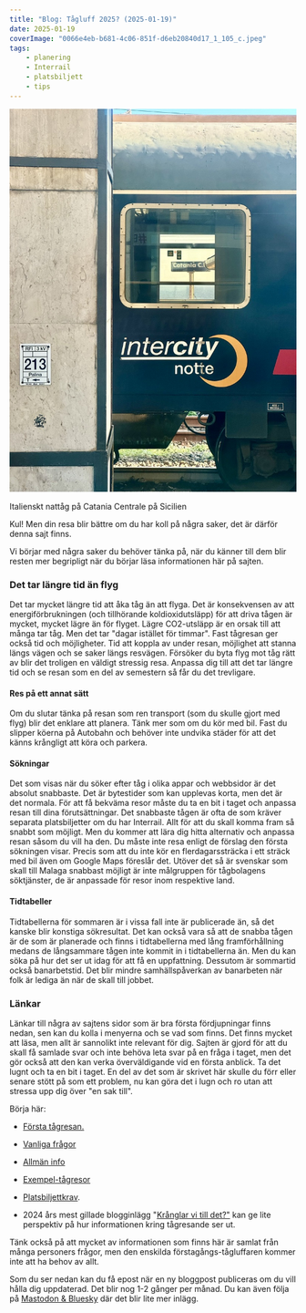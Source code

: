 ```yaml
---
title: "Blog: Tågluff 2025? (2025-01-19)"
date: 2025-01-19
coverImage: "0066e4eb-b681-4c06-851f-d6eb20840d17_1_105_c.jpeg"
tags:
    - planering
    - Interrail
    - platsbiljett
    - tips
---
```


![](images/tagluff-2025_1.jpeg?w=768)

<figcaption>

Italienskt nattåg på Catania Centrale på Sicilien

</figcaption>

Kul! Men din resa blir bättre om du har koll på några saker, det är därför denna sajt finns.

Vi börjar med några saker du behöver tänka på, när du känner till dem blir resten mer begripligt när du börjar läsa informationen här på sajten.

### Det tar längre tid än flyg

Det tar mycket längre tid att åka tåg än att flyga. Det är konsekvensen av att energiförbrukningen (och tillhörande koldioxidutsläpp) för att driva tågen är mycket, mycket lägre än för flyget. Lägre CO2-utsläpp är en orsak till att många tar tåg. Men det tar "dagar istället för timmar". Fast tågresan ger också tid och möjligheter. Tid att koppla av under resan, möjlighet att stanna längs vägen och se saker längs resvägen. Försöker du byta flyg mot tåg rätt av blir det troligen en väldigt stressig resa. Anpassa dig till att det tar längre tid och se resan som en del av semestern så får du det trevligare.

#### Res på ett annat sätt

Om du slutar tänka på resan som ren transport (som du skulle gjort med flyg) blir det enklare att planera. Tänk mer som om du kör med bil. Fast du slipper köerna på Autobahn och behöver inte undvika städer för att det känns krångligt att köra och parkera.

#### Sökningar

Det som visas när du söker efter tåg i olika appar och webbsidor är det absolut snabbaste. Det är bytestider som kan upplevas korta, men det är det normala. För att få bekväma resor måste du ta en bit i taget och anpassa resan till dina förutsättningar. Det snabbaste tågen är ofta de som kräver separata platsbiljetter om du har Interrail. Allt för att du skall komma fram så snabbt som möjligt. Men du kommer att lära dig hitta alternativ och anpassa resan såsom du vill ha den. Du måste inte resa enligt de förslag den första sökningen visar. Precis som att du inte kör en flerdagarssträcka i ett sträck med bil även om Google Maps föreslår det. Utöver det så är svenskar som skall till Malaga snabbast möjligt är inte målgruppen för tågbolagens söktjänster, de är anpassade för resor inom respektive land.

#### Tidtabeller

Tidtabellerna för sommaren är i vissa fall inte är publicerade än, så det kanske blir konstiga sökresultat. Det kan också vara så att de snabba tågen är de som är planerade och finns i tidtabellerna med lång framförhållning medans de långsammare tågen inte kommit in i tidtabellerna än. Men du kan söka på hur det ser ut idag för att få en uppfattning. Dessutom är sommartid också banarbetstid. Det blir mindre samhällspåverkan av banarbeten när folk är lediga än när de skall till jobbet.

### Länkar

Länkar till några av sajtens sidor som är bra första fördjupningar finns nedan, sen kan du kolla i menyerna och se vad som finns. Det finns mycket att läsa, men allt är sannolikt inte relevant för dig. Sajten är gjord för att du skall få samlade svar och inte behöva leta svar på en fråga i taget, men det gör också att den kan verka överväldigande vid en första anblick. Ta det lugnt och ta en bit i taget. En del av det som är skrivet här skulle du förr eller senare stött på som ett problem, nu kan göra det i lugn och ro utan att stressa upp dig över "en sak till".

Börja här:

- [Första tågresan.](https://www.trainfo.eu/forsta-resan/)

- [Vanliga frågor](https://www.trainfo.eu/faq-vanliga-fragor/)

- [Allmän info](https://www.trainfo.eu/allman-info/)

- [Exempel-tågresor](https://www.trainfo.eu/exempel-resor/)

- [Platsbiljettkrav](https://www.trainfo.eu/platsbiljettskrav-eller-inte/).

- 2024 års mest gillade blogginlägg "[Krånglar vi till det?"](https://www.trainfo.eu/2024/08/13/kranglar-vi-till-det/) kan ge lite perspektiv på hur informationen kring tågresande ser ut.

Tänk också på att mycket av informationen som finns här är samlat från många personers frågor, men den enskilda förstagångs-tågluffaren kommer inte att ha behov av allt.

Som du ser nedan kan du få epost när en ny bloggpost publiceras om du vill hålla dig uppdaterad. Det blir nog 1-2 gånger per månad. Du kan även följa på [Mastodon & Bluesky](https://www.trainfo.eu/2025/02/08/bluesky/) där det blir lite mer inlägg.
